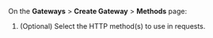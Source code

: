 On the **Gateways** > **Create Gateway** > **Methods** page:

1. (Optional) Select the HTTP method(s) to use in requests.

<!-- Do not remove. Keep this code at the bottom of the include -->
<!-- DOCS-503 -->